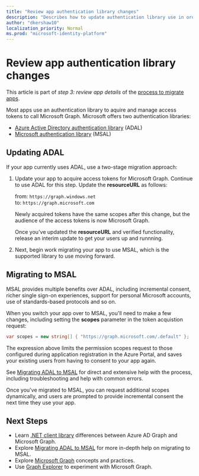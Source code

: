 ```yaml
---
title: "Review app authentication library changes"
description: "Describes how to update authentication library use in order to migrate an app from Azure Active Directory (Azure AD) API apps to Microsoft Graph API."
author: "dkershaw10"
localization_priority: Normal
ms.prod: "microsoft-identity-platform"
---
```


# Review app authentication library changes

This article is part of *step 3: review app details* of the [process to migrate apps](migrate-azure-ad-graph-planning-checklist.md).

Most apps use an authentication library to aquire and manage access tokens to call Microsoft Graph.  Microsoft offers two authentication libraries:

- [Azure Active Directory authentication library](https://docs.microsoft.com/azure/active-directory/develop/active-directory-authentication-libraries) (ADAL)
- [Microsoft authentication library](https://docs.microsoft.com/azure/active-directory/develop/reference-v2-libraries) (MSAL)

## Updating ADAL

If your app currently uses ADAL, use a two-stage migration approach:

1. Update your app to acquire access tokens for Microsoft Graph. Continue to use ADAL for this step. Update the **resourceURL** as follows:

    from: `https://graph.windows.net`  
    to:  `https://graph.microsoft.com`

    Newly acquired tokens have the same scopes after this change, but the audience of the access tokens is now Microsoft Graph.  

    Once you've updated the **resourceURL** and verified functionality, release an interim update to get your users up and runnning.

2.  Next, begin work migrating your app to use MSAL, which is the supported library to use moving forward.

## Migrating to MSAL

MSAL provides multiple benefits over ADAL, including incremental consent, richer single sign-on experiences, support for personal Microsoft accounts, use of standards-based protocols and so on.  

When you switch your app over to MSAL, you'll need to make a few changes, including setting the **scopes** parameter in the token acquistion request:

``` csharp
var scopes = new string[] { "https://graph.microsoft.com/.default" };
```

The expression above limits the permission scopes request to those configured during application registration in the Azure Portal, and saves your existing users from having to consent to your app again.

See [Migrating ADAL to MSAL](https://aka.ms/adal-net-to-msal-net) for direct and extensive help with the process, including troubleshooting and help with common errors.

Once you've migrated to MSAL, you can request additional scopes dynamically, and users are prompted to provide incremental consent the next time they use your app.

## Next Steps

- Learn [.NET client library](migrate-azure-ad-graph-client-libraries.md) differences between Azure AD Graph and Microsoft Graph.
- Explore [Migrating ADAL to MSAL](https://aka.ms/adal-net-to-msal-net) for more in-depth help on migrating to MSAL.
- Explore [Microsoft Graph](/graph/overview) concepts and practices.
- Use [Graph Explorer](https://aka.ms/ge) to experiment with Microsoft Graph.
